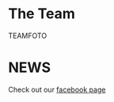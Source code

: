 # The Team

TEAMFOTO

# NEWS

Check out our [facebook page](https://www.facebook.com/vwsozoekseep/)
